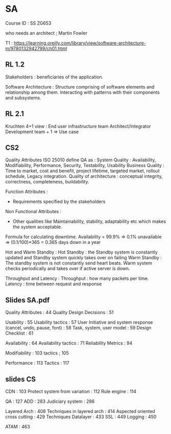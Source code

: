 # SA
Course ID : SS ZG653

who needs an architect ; Martin Fowler

T1 : https://learning.oreilly.com/library/view/software-architecture-in/9780132942799/ch01.html


## RL 1.2

Stakeholders : beneficiaries of the application.

Software Architecture : 
    Structure  comprising of software elements and relationship among them. Interacting with patterns with their components and subsystems.

## RL 2.1

Kruchten 4+1 view :
    End user
    infrastructure team
    Architect/Integrator
    Development team
    + 1 => Use case
## CS2 

Quality Attributes 
ISO 25010 define QA as : 
    System Quality : Availability, Modifiability, Performance, Security, Testability, Usability
    Business Quality : Time to market, cost and benefit, project lifetime, targeted market, rollout schedule, Legacy integration.
    Quality of architecture : conceptual integrity, correctness, completeness, buildability.

Function Attributes : 
- Requirements specified by the stakeholders

Non Functional Attributes :
- Other qualities like Maintainability, stability, adaptability etc which makes the system acceptable.

Formula for calculating downtime. 
    Availability = 99.9% => 0.1% unavailable => (0.1/100)*365 = 0.365 days down in a year

Hot and Warm Standby :
    Hot Standby : the Standby system is constantly updated and Standby system quickly takes over on failing
    Warm Standby : The standby system is not constantly send heart beats. Warm system checks periodically and takes over if active server is down.

Throughput and Latency :
    Throughput : how many packets per time.
    Latency : time between request and response 

## Slides SA.pdf

Quality Attributes : 44
Quality Design Decisions : 51

Usability : 55
Usability tactics : 57
User Initiative and system response (cancel, undo, pause, font) : 58 
Task, system, user model : 59
Design Checklist : 61

Availability : 64
Availability tactics : 71
Reliability Metrics : 94

Modifiability : 103
tactics ; 105

Performance : 113
Tactics : 117

## slides CS 

CDN : 103
Protect system from variation : 112
Rule engine : 114

QA : 127
ADD : 283
Judiciary system : 286

Layered Arch : 408
Techniques in layered arch : 414
Aspected oriented cross cutting : 429
Techniques Datalayer : 433
SSL : 449
Logging : 450

ATAM : 463